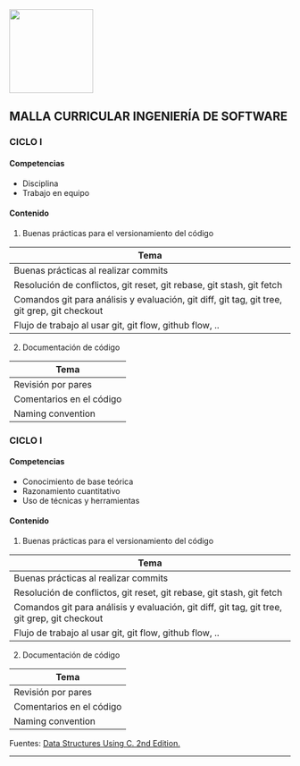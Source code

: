 <img src="https://k62.kn3.net/8/E/0/1/D/C/14D.png" height="150">

## MALLA CURRICULAR INGENIERÍA DE SOFTWARE 

### CICLO I

#### Competencias

- Disciplina
- Trabajo en equipo

#### Contenido

1. Buenas prácticas para el versionamiento del código

| Tema |
| ------ |
| Buenas prácticas al realizar commits |
| Resolución de conflictos, git reset, git rebase, git stash, git fetch |
| Comandos git para análisis y evaluación, git diff, git tag, git tree, git grep, git checkout |
| Flujo de trabajo al usar git, git flow, github flow, .. |

2. Documentación de código

| Tema |
| ------ |
| Revisión por pares |
| Comentarios en el código |
| Naming convention |

### CICLO I

#### Competencias

- Conocimiento de base teórica
- Razonamiento cuantitativo
- Uso de técnicas y herramientas

#### Contenido

1. Buenas prácticas para el versionamiento del código

| Tema |
| ------ |
| Buenas prácticas al realizar commits |
| Resolución de conflictos, git reset, git rebase, git stash, git fetch |
| Comandos git para análisis y evaluación, git diff, git tag, git tree, git grep, git checkout |
| Flujo de trabajo al usar git, git flow, github flow, .. |

2. Documentación de código

| Tema |
| ------ |
| Revisión por pares |
| Comentarios en el código |
| Naming convention |


Fuentes:
[Data Structures Using C. 2nd Edition.](http://index-of.es/Miscellanous/Data%20Structures%20Using%20C,%202nd%20edition.pdf)

---- 

